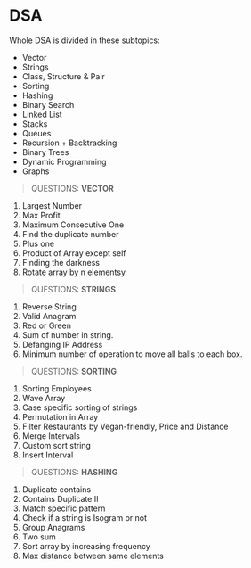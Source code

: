 # DSA

Whole DSA is divided in these subtopics:
- Vector
- Strings
- Class, Structure & Pair
- Sorting
- Hashing
- Binary Search
- Linked List
- Stacks
- Queues
- Recursion + Backtracking
- Binary Trees
- Dynamic Programming
- Graphs


> QUESTIONS:
**VECTOR**
1. Largest Number
2. Max Profit
3. Maximum Consecutive One
4. Find the duplicate number
5. Plus one
6. Product of Array except self  
7. Finding the darkness
8. Rotate array by n elementsy

> QUESTIONS: 
**STRINGS**
1. Reverse String
2. Valid Anagram
3. Red or Green
4. Sum of number in string.
5. Defanging IP Address
6. Minimum number of operation to move all balls to each box.

> QUESTIONS: 
**SORTING**
1. Sorting Employees
2. Wave Array
3. Case specific sorting of strings
4. Permutation in Array
5. Filter Restaurants by Vegan-friendly, Price and Distance
6. Merge Intervals
7. Custom sort string
8. Insert Interval

> QUESTIONS: 
**HASHING**
1. Duplicate contains
2. Contains Duplicate II
3. Match specific pattern
4. Check if a string is Isogram or not 
5. Group Anagrams
6. Two sum
7. Sort array by increasing frequency
8. Max distance between same elements



